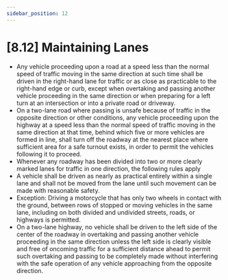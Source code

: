 ```yaml
---
sidebar_position: 12
---
```

# [8.12] Maintaining Lanes

- Any vehicle proceeding upon a road at a speed less than the normal speed of traffic moving in the same direction at such time shall be driven in the right-hand lane for traffic or as close as practicable to the right-hand edge or curb, except when overtaking and passing another vehicle proceeding in the same direction or when preparing for a left turn at an intersection or into a private road or driveway.
- On a two-lane road where passing is unsafe because of traffic in the opposite direction or other conditions, any vehicle proceeding upon the highway at a speed less than the normal speed of traffic moving in the same direction at that time, behind which five or more vehicles are formed in line, shall turn off the roadway at the nearest place where sufficient area for a safe turnout exists, in order to permit the vehicles following it to proceed.
- Whenever any roadway has been divided into two or more clearly marked lanes for traffic in one direction, the following rules apply
- A vehicle shall be driven as nearly as practical entirely within a single lane and shall not be moved from the lane until such movement can be made with reasonable safety.
- Exception: Driving a motorcycle that has only two wheels in contact with the ground, between rows of stopped or moving vehicles in the same lane, including on both divided and undivided streets, roads, or highways is permitted.
- On a two-lane highway, no vehicle shall be driven to the left side of the center of the roadway in overtaking and passing another vehicle proceeding in the same direction unless the left side is clearly visible and free of oncoming traffic for a sufficient distance ahead to permit such overtaking and passing to be completely made without interfering with the safe operation of any vehicle approaching from the opposite direction.